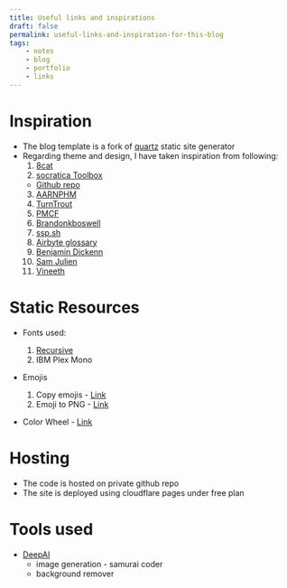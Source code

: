 ```yaml
---
title: Useful links and inspirations
draft: false
permalink: useful-links-and-inspiration-for-this-blog
tags:
    - notes
    - blog
    - portfolio
    - links
---
```


# Inspiration

- The blog template is a fork of [quartz](https://github.com/jackyzha0/quartz) static site generator
- Regarding theme and design, I have taken inspiration from following:
  1. [8cat](https://8cat.life/)
  2. [socratica Toolbox](https://toolbox.socratica.info/)
    - [Github repo](https://github.com/Socratica-Org/toolbox/tree/main)
  3. [AARNPHM](https://aarnphm.xyz/)
  4. [TurnTrout](https://turntrout.com/about)
  5. [PMCF](https://www.pmcf.xyz/topo-da-mente/)
  6. [Brandonkboswell](https://brandonkboswell.com/)
  7. [ssp.sh](https://www.ssp.sh/)
  8. [Airbyte glossary](https://glossary.airbyte.com/)
  9. [Benjamin Dickenn](https://benjdd.com/)
  10. [Sam Julien](https://www.samjulien.com/writing/)
  11. [Vineeth](https://vineeth.io/)

# Static Resources
- Fonts used:
  1. [Recursive](https://www.recursive.design/)
  2. IBM Plex Mono

- Emojis
  1. Copy emojis - [Link](https://getemoji.com/)
  2. Emoji to PNG - [Link](https://emoji.aranja.com/)

- Color Wheel - [Link](https://www.canva.com/colors/color-wheel/)

# Hosting

- The code is hosted on private github repo
- The site is deployed using cloudflare pages under free plan

# Tools used

- [DeepAI](https://deepai.org/)
  - image generation - samurai coder
  - background remover
